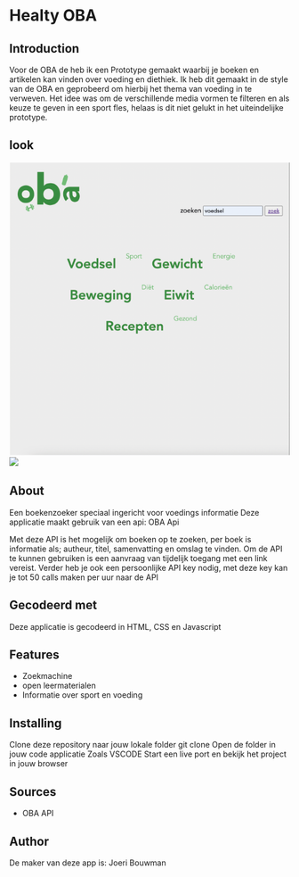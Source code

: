 # Healty OBA

## Introduction

Voor de OBA de heb ik een Prototype gemaakt waarbij je boeken en artikelen kan vinden over voeding en diethiek.
Ik heb dit gemaakt in de style van de OBA en geprobeerd om hierbij het thema van voeding in te verweven. Het idee was om de verschillende media vormen te filteren en als keuze te geven in een sport fles, helaas is dit niet gelukt in het uiteindelijke prototype.

## look

<img src="https://github.com/joeriBouwman25/healthy-OBA/blob/main/assets/images/screen%201.png">
<img src="https://github.com/joeriBouwman25/Foodscanner/blob/main/assets/images/screen%202.png">

## About

Een boekenzoeker speciaal ingericht voor voedings informatie Deze applicatie maakt gebruik van een api: OBA Api

Met deze API is het mogelijk om boeken op te zoeken, per boek is informatie als;
autheur, titel, samenvatting en omslag te vinden.
Om de API te kunnen gebruiken is een aanvraag van tijdelijk toegang met een link vereist.
Verder heb je ook een persoonlijke API key nodig, met deze key kan je tot 50 calls maken per uur naar de API

## Gecodeerd met

Deze applicatie is gecodeerd in HTML, CSS en Javascript

## Features

- Zoekmachine
- open leermaterialen
- Informatie over sport en voeding

## Installing

Clone deze repository naar jouw lokale folder
git clone
Open de folder in jouw code applicatie Zoals VSCODE
Start een live port en bekijk het project in jouw browser

## Sources

- OBA API

## Author

De maker van deze app is: Joeri Bouwman
